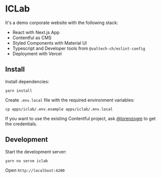 # ICLab

It's a demo corporate website with the following stack:

- React with Next.js App
- Contentful as CMS
- Styled Components with Material UI
- Typescript and Developer tools from `@valtech-ch/eslint-config`
- Deployment with Vercel

## Install

Install dependencies:

    yarn install

Create `.env.local` file with the required environment variables:

    cp apps/iclab/.env.example apps/iclab/.env.local

If you want to use the existing Contentful project, ask [@lorenzogm](https://github.com/lorenzogm) to get the credentials.

## Development

Start the development server:

    yarn nx serve iclab

Open `http://localhost:4200`
